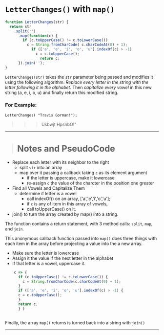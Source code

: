 # `LetterChanges()` with `map()`

```js
function LetterChanges(str) {
  return str
    .split('')
      .map(function(c) {
        if (c.toUpperCase() != c.toLowerCase()) 
          c = String.fromCharCode( c.charCodeAt(0) + 1);
            if (['a', 'e', 'i', 'o', 'u'].indexOf(c) > -1) 
              c = c.toUpperCase();
                return c;
      }).join('');
}
```

`LetterChanges(str)` takes the `str` parameter being passed and modifies it using the following algorithm. *Replace every letter in the string with the letter following it in the alphabet*. Then *capitalize every vowel* in this new string (a, e, i, o, u) and finally return this modified string.

### For Example:

`LetterChanges( "Travis Gorman!");`
>>>Usbwjt HpsnbO!"

___

># Notes and PseudoCode 
* Replace each letter with its neighbor to the right
  - split `str` into an array
  - map over it passing a callback taking `c` as its element argument
    + if the letter is uppercase, make it lowercase
    + re-assign `c` the value of the charcter in the position one greater 
* Find all Vowels and Capitalize Them 
  - determine if letter is a vowel
    + call indexOf() on an array, ['a','e','i','o','u'];
    + if `c` is any of item in this array of vowels,
    + call toUpperCase() on it.
* join() to turn the array created by map() into a string. 

The function contains a return statement, with 3 method calls: `split`, `map`, and `join`.  

This anonymous callback function passed into `map()` does three things with each item in the array before projecting a value into the a new array. 

* Make sure the letter is lowercase
* Assign it the value if the next letter in the alphabet
* If that letter is a vowel, uppercase it. 

```js
    c => {
      if (c.toUpperCase() != c.toLowerCase()) {
        c = String.fromCharCode(c.charCodeAt(0) + 1);
      }
      if (['a', 'e', 'i', 'o', 'u'].indexOf(c) > -1) {
      c = c.toUpperCase();
      }
      return c;
      } )
     
```
Finally, the array `map()` returns is turned back into a string with `join()`

___











